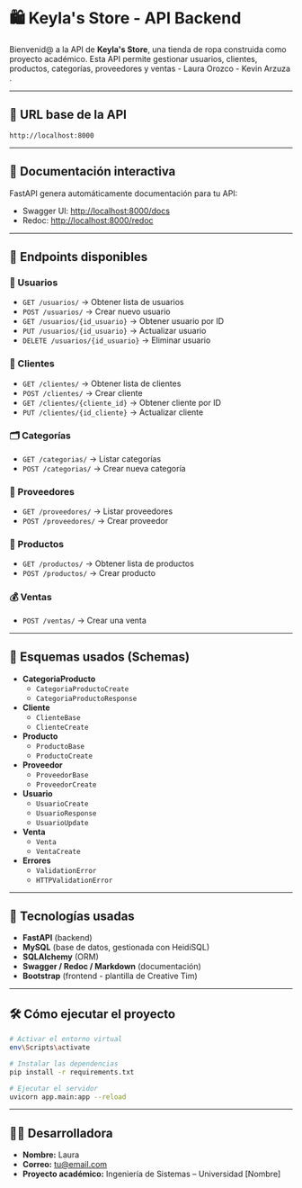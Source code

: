 # 🛍️ Keyla's Store - API Backend

Bienvenid@ a la API de **Keyla's Store**, una tienda de ropa construida como proyecto académico. Esta API permite gestionar usuarios, clientes, productos, categorías, proveedores y ventas -  Laura Orozco - Kevin Arzuza .

---

## 🔗 URL base de la API

```
http://localhost:8000
```

---

## 📄 Documentación interactiva

FastAPI genera automáticamente documentación para tu API:

- Swagger UI: [http://localhost:8000/docs](http://localhost:8000/docs)
- Redoc: [http://localhost:8000/redoc](http://localhost:8000/redoc)

---

## 🚀 Endpoints disponibles

### 👤 Usuarios

- `GET /usuarios/` → Obtener lista de usuarios
- `POST /usuarios/` → Crear nuevo usuario
- `GET /usuarios/{id_usuario}` → Obtener usuario por ID
- `PUT /usuarios/{id_usuario}` → Actualizar usuario
- `DELETE /usuarios/{id_usuario}` → Eliminar usuario

### 🧍 Clientes

- `GET /clientes/` → Obtener lista de clientes
- `POST /clientes/` → Crear cliente
- `GET /clientes/{cliente_id}` → Obtener cliente por ID
- `PUT /clientes/{id_cliente}` → Actualizar cliente

### 🗂️ Categorías

- `GET /categorias/` → Listar categorías
- `POST /categorias/` → Crear nueva categoría

### 🏢 Proveedores

- `GET /proveedores/` → Listar proveedores
- `POST /proveedores/` → Crear proveedor

### 🛒 Productos

- `GET /productos/` → Obtener lista de productos
- `POST /productos/` → Crear producto

### 💰 Ventas

- `POST /ventas/` → Crear una venta

---

## 🧬 Esquemas usados (Schemas)

- **CategoriaProducto**
  - `CategoriaProductoCreate`
  - `CategoriaProductoResponse`
- **Cliente**
  - `ClienteBase`
  - `ClienteCreate`
- **Producto**
  - `ProductoBase`
  - `ProductoCreate`
- **Proveedor**
  - `ProveedorBase`
  - `ProveedorCreate`
- **Usuario**
  - `UsuarioCreate`
  - `UsuarioResponse`
  - `UsuarioUpdate`
- **Venta**
  - `Venta`
  - `VentaCreate`
- **Errores**
  - `ValidationError`
  - `HTTPValidationError`

---

## 🧪 Tecnologías usadas

- **FastAPI** (backend)
- **MySQL** (base de datos, gestionada con HeidiSQL)
- **SQLAlchemy** (ORM)
- **Swagger / Redoc / Markdown** (documentación)
- **Bootstrap** (frontend - plantilla de Creative Tim)

---

## 🛠️ Cómo ejecutar el proyecto

```bash
# Activar el entorno virtual
env\Scripts\activate

# Instalar las dependencias
pip install -r requirements.txt

# Ejecutar el servidor
uvicorn app.main:app --reload
```

---

## 👩‍💻 Desarrolladora

- **Nombre:** Laura
- **Correo:** tu@email.com
- **Proyecto académico:** Ingeniería de Sistemas – Universidad [Nombre]
